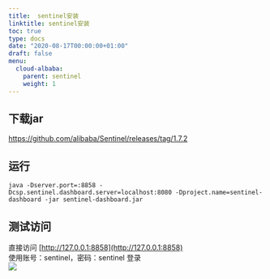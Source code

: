 ```yaml
---
title:  sentinel安装
linktitle: sentinel安装
toc: true
type: docs
date: "2020-08-17T00:00:00+01:00"
draft: false
menu:
  cloud-albaba:
    parent: sentinel
    weight: 1
---
```

## 下载jar
https://github.com/alibaba/Sentinel/releases/tag/1.7.2  
  
    
      
## 运行
```
java -Dserver.port=:8858 -Dcsp.sentinel.dashboard.server=localhost:8080 -Dproject.name=sentinel-dashboard -jar sentinel-dashboard.jar
```
  
    
      
## 测试访问

直接访问 [http://127.0.0.1:8858](http://127.0.0.1:8858)   
使用账号：sentinel，密码：sentinel  登录  
![](/img/cloudAlibaba/5.jpg)




